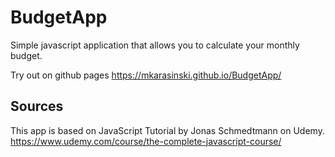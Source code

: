# BudgetApp
Simple javascript application that allows you to calculate your monthly budget.

Try out on github pages
https://mkarasinski.github.io/BudgetApp/

## Sources
This app is based on JavaScript Tutorial by Jonas Schmedtmann on Udemy.
https://www.udemy.com/course/the-complete-javascript-course/
